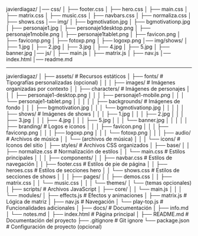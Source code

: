 javierdiagaz/
│── css/
│   ├── footer.css
│   ├── hero.css
│   ├── main.css
│   ├── matrix.css
│   ├── music.css
│   ├── navbars.css
│   ├── normaliza.css
│   ├── shows.css
│── img/
│   ├── bgmotivation.jpg
│   ├── bgmotivationp.jpg
│   ├── personaje1.jpg
│   ├── personaje1desktop.png
│   ├── personaje1mobile.png
│   ├── personaje1tablet.png
│   ├── favicon.png
│   ├── faviconp.png
│   ├── fotoxp.png
│   ├── logoxp.png
│── img/shows/
│   ├── 1.jpg
│   ├── 2.jpg
│   ├── 3.jpg
│   ├── 4.jpg
│   ├── 5.jpg
│   ├── banner.jpg
│── js/
│   ├── main.js
│   ├── matrix.js
│   ├── nav.js
│── index.html
│── readme.md




---------------------------------------


javierdiagaz/
│
├── assets/                  # Recursos estáticos
│   ├── fonts/               # Tipografías personalizadas (opcional)
│   │
│   ├── images/              # Imágenes organizadas por contexto
│   │   ├── characters/      # Imágenes de personajes
│   │   │   ├── personaje1-desktop.png
│   │   │   ├── personaje1-mobile.png
│   │   │   └── personaje1-tablet.png
│   │   │
│   │   ├── backgrounds/     # Imágenes de fondo
│   │   │   ├── bgmotivation.jpg
│   │   │   └── bgmotivationp.jpg
│   │   │
│   │   ├── shows/           # Imágenes de shows
│   │   │   ├── 1.jpg
│   │   │   ├── 2.jpg
│   │   │   ├── 3.jpg
│   │   │   ├── 4.jpg
│   │   │   ├── 5.jpg
│   │   │   └── banner.jpg
│   │   │
│   │   ├── branding/        # Logos e iconos
│   │   │   ├── favicon.png
│   │   │   ├── faviconp.png
│   │   │   ├── logoxp.png
│   │   │   └── fotoxp.png
│   │
│   ├── audio/               # Archivos de música
│   │   └── (archivos de música)
│   │
│   └── icons/               # Iconos del sitio
│
├── styles/                  # Archivos CSS organizados
│   ├── base/
│   │   ├── normalize.css    # Normalización de estilos
│   │   └── main.css         # Estilos principales
│   │
│   ├── components/
│   │   ├── navbar.css       # Estilos de navegación
│   │   ├── footer.css       # Estilos de pie de página
│   │   ├── heroes.css       # Estilos de secciones hero
│   │   └── shows.css        # Estilos de secciones de shows
│   │
│   ├── pages/
│   │   ├── demos.css
│   │   ├── matrix.css
│   │   └── music.css
│   │
│   └── themes/
│       └── (temas opcionales)
│
├── scripts/                 # Archivos JavaScript
│   ├── core/
│   │   └── main.js
│   │
│   └── modules/
│       ├── effects.js       # Efectos y animaciones
│       ├── matrix.js        # Lógica de matriz
│       ├── nav.js           # Navegación
│       └── play-top.js      # Funcionalidades adicionales
│
├── docs/                    # Documentación
│   ├── info.md
│   └── notes.md
│
├── index.html               # Página principal
│
├── README.md                # Documentación del proyecto
├── .gitignore               # Git ignore
└── package.json             # Configuración de proyecto (opcional)